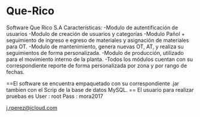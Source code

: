 # Que-Rico

Software Que Rico S.A
Características:
-Modulo de autentificación de usuarios
-Modulo de creación de usuarios y categorías
-Modulo Pañol + seguimiento de ingreso e egreso de materiales y asignación de materiales para OT.
-Modulo de mantenimiento, genera nuevas OT, AT, y realiza su seguimientos de forma personalizada.
-Modulo de producción, utilizado para el movimiento interno de la planta.
-Todos los módulos cuentan con su correspondiente reporte de forma personalizada por zona y por rango de fechas.

==El software se encuentra empaquetado con su correspondiente .jar tambien con el Scrip de la base de datos MySQL.
== El usuario para realizar pruebas es 
User : root
Pass : mora2017

j.rperez@icloud.com
